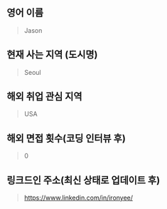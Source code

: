 ## 영어 이름
> Jason

## 현재 사는 지역 (도시명)
> Seoul

## 해외 취업 관심 지역
> USA

## 해외 면접 횟수(코딩 인터뷰 후)
> 0

## 링크드인 주소(최신 상태로 업데이트 후)
> https://www.linkedin.com/in/ironyee/
